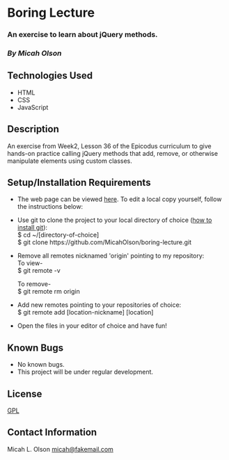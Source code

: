 # Boring Lecture

### An exercise to learn about jQuery methods.

### _By Micah Olson_

## Technologies Used
* HTML
* CSS
* JavaScript

## Description
An exercise from Week2, Lesson 36 of the Epicodus curriculum to give hands-on practice calling jQuery methods that add, remove, or otherwise manipulate elements using custom classes.

## Setup/Installation Requirements
* The web page can be viewed [here](https://micaholson.github.io/boring-lecture). To edit a local copy yourself, follow the instructions below:  

* Use git to clone the project to your local directory of choice ([how to install git](https://www.learnhowtoprogram.com/introduction-to-programming/getting-started-with-intro-to-programming/git-and-github)):  
  $ cd ~/\[directory-of-choice\]  
  $ git clone https[]()://github.com/MicahOlson/boring-lecture.git  

* Remove all remotes nicknamed 'origin' pointing to my repository:  
  To view-  
  $ git remote -v  

  To remove-  
  $ git remote rm origin  
* Add new remotes pointing to your repositories of choice:  
  $ git remote add \[location-nickname\] \[location\]  

* Open the files in your editor of choice and have fun!

## Known Bugs
* No known bugs.
* This project will be under regular development. 

## License
[GPL](https://choosealicense.com/licenses/gpl-3.0/)

## Contact Information
Micah L. Olson micah@fakemail.com